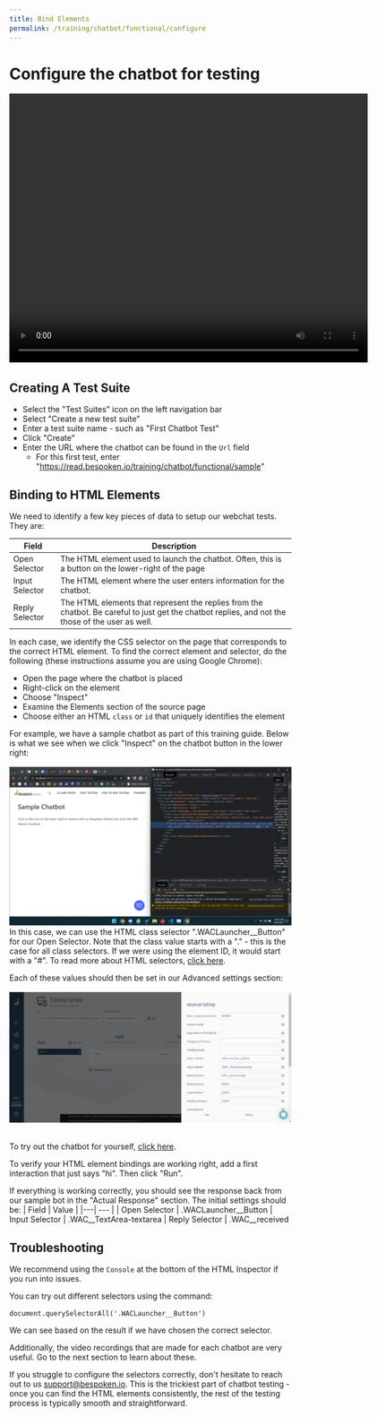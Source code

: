 ```yaml
---
title: Bind Elements
permalink: /training/chatbot/functional/configure
---
```

# Configure the chatbot for testing
<video width="640" height="480" controls >
  <!--<source src='/assets/videos/Dashboard-IVR-IBM.mp4' alt="foo"  type="video/mp4">-->
  <source src='https://bespoken-random.s3.amazonaws.com/Bespoken_Dashboard_Watson_Chatbot.mp4#t=230' alt="Bespoken Chatbot Demo Video"  type="video/mp4">
</video>
<br>

## Creating A Test Suite
* Select the "Test Suites" icon on the left navigation bar
* Select "Create a new test suite"
* Enter a test suite name - such as "First Chatbot Test"
* Click "Create"
* Enter the URL where the chatbot can be found in the `Url` field
  * For this first test, enter "https://read.bespoken.io/training/chatbot/functional/sample"

## Binding to HTML Elements
We need to identify a few key pieces of data to setup our webchat tests. They are:

| Field | Description | 
|---| --- |
| Open Selector | The HTML element used to launch the chatbot. Often, this is a button on the lower-right of the page
| Input Selector | The HTML element where the user enters information for the chatbot.
| Reply Selector | The HTML elements that represent the replies from the chatbot. Be careful to just get the chatbot replies, and not the those of the user as well.

In each case, we identify the CSS selector on the page that corresponds to the correct HTML element. To find the correct element and selector, do the following (these instructions assume you are using Google Chrome):
* Open the page where the chatbot is placed
* Right-click on the element 
* Choose "Inspect"
* Examine the Elements section of the source page
* Choose either an HTML `class` or `id` that uniquely identifies the element

For example, we have a sample chatbot as part of this training guide. Below is what we see when we click "Inspect" on the chatbot button in the lower right:
<br/><br/>
<a href='../../../assets/images/ChatbotConfiguration.png' target='_blank'><img src='../../../assets/images/ChatbotConfiguration.png'></a>
<br/>
In this case, we can use the HTML class selector ".WACLauncher__Button" for our Open Selector. Note that the class value starts with a "." - this is the case for all class selectors. If we were using the element ID, it would start with a "#". To read more about HTML selectors, [click here](https://developer.mozilla.org/en-US/docs/Learn/CSS/Building_blocks/Selectors).

Each of these values should then be set in our Advanced settings section:
<br/><br/>
<img src='../../../assets/images/Chatbot-AdvancedSettings.png'>
<br/><br/>

To try out the chatbot for yourself, [click here](./sample.md).

To verify your HTML element bindings are working right, add a first interaction that just says "hi". Then click "Run".

If everything is working correctly, you should see the response back from our sample bot in the "Actual Response" section. The initial settings should be:
| Field | Value | 
|---| --- |
| Open Selector | .WACLauncher__Button
| Input Selector | .WAC__TextArea-textarea
| Reply Selector | .WAC__received 

## Troubleshooting
We recommend using the `Console` at the bottom of the HTML Inspector if you run into issues.

You can try out different selectors using the command:
```
document.querySelectorAll('.WACLauncher__Button')
```

We can see based on the result if we have chosen the correct selector.

Additionally, the video recordings that are made for each chatbot are very useful. Go to the next section to learn about these.

If you struggle to configure the selectors correctly, don't hesitate to reach out to us <a href='mailto:support@bespoken.io'>support@bespoken.io</a>. This is the trickiest part of chatbot testing - once you can find the HTML elements consistently, the rest of the testing process is typically smooth and straightforward.
